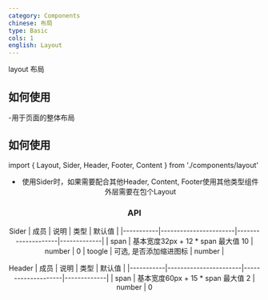 ```yaml
---
category: Components
chinese: 布局
type: Basic
cols: 1
english: Layout
---
```


layout 布局

## 如何使用

-用于页面的整体布局

## 如何使用
import { Layout, Sider, Header, Footer, Content } from './components/layout'

<Layout>
  <Sider />
  <Layout>
    <Header />
    <Content />
    <Footer />
  </Layout>
</Layout>

<Layout>
  <Header />
  <Content />
  <Footer />
</Layout>

- 使用Sider时，如果需要配合其他Header, Content, Footer使用其他类型组件外层需要在包个Layout

### API

Sider
| 成员       | 说明                   | 类型               | 默认值       |
|-----------|-----------------------|--------------------|-------------|
| span      | 基本宽度32px + 12 * span 最大值 10  | number  | 0
| toogle    | 可选, 是否添加缩进图标    | number             |

Header
| 成员       | 说明                   | 类型               | 默认值       |
|-----------|-----------------------|--------------------|-------------|
| span      | 基本宽度60px + 15 * span 最大值 2 | number   | 0
